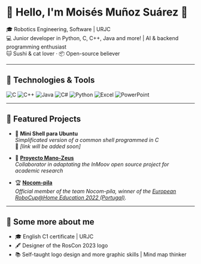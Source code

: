 # 🙌 Hello, I'm Moisés Muñoz Suárez 🙌

🎓 Robotics Engineering, Software | URJC  
💻 Junior developer in Python, C, C++, Java and more! | AI & backend programming enthusiast  
🐱 Sushi & cat lover · 📦 Open-source believer

---

## 🔧 Technologies & Tools

![C](https://img.shields.io/badge/C-00599C?style=flat&logo=c&logoColor=white)
![C++](https://img.shields.io/badge/C++-00599C?style=flat&logo=c%2B%2B&logoColor=white)
![Java](https://img.shields.io/badge/Java-ED8B00?style=flat&logo=openjdk&logoColor=white)
![C#](https://img.shields.io/badge/C%23-239120?style=flat&logo=c-sharp&logoColor=white)
![Python](https://img.shields.io/badge/Python-3776AB?style=flat&logo=python&logoColor=white)
![Excel](https://img.shields.io/badge/Excel-217346?style=flat&logo=microsoft-excel&logoColor=white)
![PowerPoint](https://img.shields.io/badge/PowerPoint-B7472A?style=flat&logo=microsoft-powerpoint&logoColor=white)

---

## 📂 Featured Projects

- 🐚 **Mini Shell para Ubuntu**  
  *Simplificated version of a common shell programmed in C*  
  🔗 _[link will be added soon]_

- 🦾 [**Proyecto Mano-Zeus**](https://github.com/RoboTech-URJC/Mano-Zeus)  
  *Collaborator in adaptating the InMoov open source project for academic research*

- 🏆 [**Nocom-pila**](https://vbarcena2020.github.io/Nocom-Pila/)  
  *Official member of the team Nocom-pila, winner of the [European RoboCup@Home Education 2022 (Portugal)](https://www.urjc.es/todas-las-noticias-de-actualidad/7352-la-urjc-ganadora-de-la-european-robocup-2022).*

---

## 🎴 Some more about me

- 🎓 English C1 certificate | URJC
- 🖋️ Designer of the RosCon 2023 logo
- 📚 Self-taught logo design and more graphic skills | Mind map thinker
